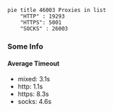 
```mermaid
pie title 46003 Proxies in list
    "HTTP" : 19293
    "HTTPS": 5001
    "SOCKS" : 26003
```

### Some Info
#### Average Timeout

- mixed: 3.1s
- http: 1.1s
- https: 8.3s
- socks: 4.6s